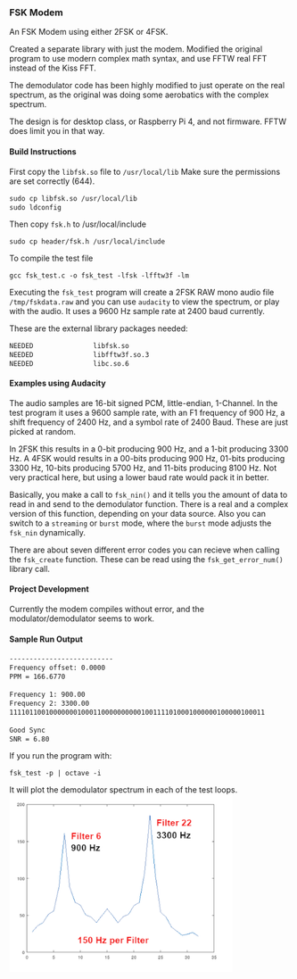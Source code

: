 ### FSK Modem
An FSK Modem using either 2FSK or 4FSK.

Created a separate library with just the modem. Modified the original program to use modern complex math syntax, and use FFTW real FFT instead of the Kiss FFT.

The demodulator code has been highly modified to just operate on the real spectrum, as the original was doing some aerobatics with the complex spectrum.

The design is for desktop class, or Raspberry Pi 4, and not firmware. FFTW does limit you in that way.
#### Build Instructions
First copy the ```libfsk.so``` file to ```/usr/local/lib``` Make sure the permissions are set correctly (644).
```
sudo cp libfsk.so /usr/local/lib
sudo ldconfig
```
Then copy ```fsk.h``` to /usr/local/include
```
sudo cp header/fsk.h /usr/local/include
```
To compile the test file
```
gcc fsk_test.c -o fsk_test -lfsk -lfftw3f -lm
```
Executing the ```fsk_test``` program will create a 2FSK RAW mono audio file ```/tmp/fskdata.raw``` and you can use ```audacity``` to view the spectrum, or play with the audio. It uses a 9600 Hz sample rate at 2400 baud currently.

These are the external library packages needed:
```
NEEDED               libfsk.so
NEEDED               libfftw3f.so.3
NEEDED               libc.so.6
```
#### Examples using Audacity
The audio samples are 16-bit signed PCM, little-endian, 1-Channel. In the test program it uses a 9600 sample rate, with an F1 frequency of 900 Hz, a shift frequency of 2400 Hz, and a symbol rate of 2400 Baud. These are just picked at random.

In 2FSK this results in a 0-bit producing 900 Hz, and a 1-bit producing 3300 Hz. A 4FSK would results in a 00-bits producing 900 Hz, 01-bits producing 3300 Hz, 10-bits producing 5700 Hz, and 11-bits producing 8100 Hz. Not very practical here, but using a lower baud rate would pack it in better.

Basically, you make a call to ```fsk_nin()``` and it tells you the amount of data to read in and send to the demodulator function. There is a real and a complex version of this function, depending on your data source. Also you can switch to a ```streaming``` or ```burst``` mode, where the ```burst``` mode adjusts the ```fsk_nin``` dynamically.

There are about seven different error codes you can recieve when calling the ```fsk_create``` function. These can be read using the ```fsk_get_error_num()``` library call.
#### Project Development
Currently the modem compiles without error, and the modulator/demodulator seems to work.
#### Sample Run Output
```
--------------------------
Frequency offset: 0.0000
PPM = 166.6770

Frequency 1: 900.00
Frequency 2: 3300.00
1111011001000000010001100000000001001111010001000000100000100011

Good Sync
SNR = 6.80
```
If you run the program with:
```
fsk_test -p | octave -i
```
It will plot the demodulator spectrum in each of the test loops.  
<img src="spectrum-plot.png" width="400">
